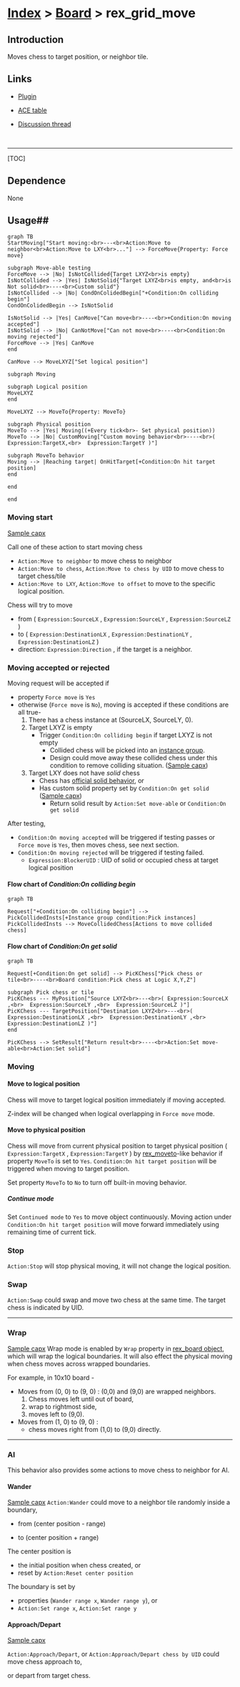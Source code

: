 # [Index](index.html) > [Board](board.index.html) > rex_grid_move

## Introduction

Moves chess to target position, or neighbor tile.

## Links

- [Plugin](https://dl.dropboxusercontent.com/u/5779181/C2Repo/Zip/behaviors/rex_grid_move.7z)

- [ACE table](https://rexrainbow.github.io/C2RexDoc/c2rexpluginsACE/behavior_rex_grid_move.html)

- [Discussion thread](https://www.scirra.com/forum/plugin-board-layout2board-behavior-grid-move_t69647)

  ​

----

[TOC]

## Dependence

None

## Usage##

```mermaid
graph TB
StartMoving["Start moving:<br>---<br>Action:Move to neighbor<br>Action:Move to LXY<br>..."] --> ForceMove{Property: Force move}

subgraph Move-able testing
ForceMove --> |No| IsNotCollided{Target LXYZ<br>is empty}
IsNotCollided --> |Yes| IsNotSolid{"Target LXYZ<br>is empty, and<br>is Not solid<br>----<br>Custom solid"}
IsNotCollided --> |No| CondOnColidedBegin["+Condition:On colliding begin"]
CondOnColidedBegin --> IsNotSolid

IsNotSolid --> |Yes| CanMove["Can move<br>----<br>+Condition:On moving accepted"]
IsNotSolid --> |No| CanNotMove["Can not move<br>----<br>Condition:On moving rejected"]
ForceMove --> |Yes| CanMove
end

CanMove --> MoveLXYZ["Set logical position"]

subgraph Moving

subgraph Logical position
MoveLXYZ
end

MoveLXYZ --> MoveTo{Property: MoveTo}

subgraph Physical position
MoveTo --> |Yes| Moving((+Every tick<br>- Set physical position))
MoveTo --> |No| CustomMoving["Custom moving behavior<br>----<br>( Expression:TargetX,<br>  Expression:TargetY )"]

subgraph MoveTo behavior
Moving --> |Reaching target| OnHitTarget[+Condition:On hit target position]
end

end

end
```

### Moving start

[Sample capx](https://onedrive.live.com/redir?resid=7497FD5EC94476E%21341&authkey=%21AMZnEBTIPc2ENTI&ithint=file%2ccapx)

Call one of these action to start moving chess

- `Action:Move to neighbor` to move chess to neighbor
- `Action:Move to chess`, `Action:Move to chess by UID` to move chess to target chess/tile
- `Action:Move to LXY`, `Action:Move to offset` to move to the specific logical position. 


Chess will try to move

- from ( `Expression:SourceLX` , `Expression:SourceLY` , `Expression:SourceLZ` ) 
- to ( `Expression:DestinationLX` , `Expression:DestinationLY` , `Expression:DestinationLZ` ) 
- direction: `Expression:Direction` , if the target is a neighbor. 

### Moving accepted or rejected

Moving request will be accepted if

- property `Force move` is `Yes`
- otherwise (`Force move` is `No`), moving is accepted if these conditions are all true-
  1. There has a chess instance at (SourceLX, SourceLY, 0).
  2. Target LXYZ is empty
     - Trigger `Condition:On colliding begin` if target LXYZ is not empty
       - Collided chess will be picked into an [instance group](rex_ginstgroup.html).
       - Design could move away these collided chess under this condition to remove colliding situation. ([Sample capx](https://onedrive.live.com/redir?resid=7497FD5EC94476E!2243&authkey=!ALhHOnx4dkTw2rg&ithint=file%2ccapx))
  3. Target LXY does not have *solid* chess
     - Chess has [official solid behavior](https://www.scirra.com/manual/104/solid), or
     - Has custom solid property set by `Condition:On get solid` ([Sample capx](https://onedrive.live.com/redir?resid=7497FD5EC94476E!523&authkey=!ADhjbRqVtUhW4V8&ithint=file%2ccapx))
       - Return solid result by `Action:Set move-able` or `Condition:On get solid`

After testing,

- `Condition:On moving accepted` will be triggered if testing passes or `Force move` is `Yes`, then moves chess, see next section.
- `Condition:On moving rejected` will be triggered if testing failed.
  - `Expression:BlockerUID` : UID of solid or occupied chess at target logical position

#### Flow chart of *Condition:On colliding begin*

```mermaid
graph TB

Request["+Condition:On colliding begin"] --> PickCollidedInsts[+Instance group condition:Pick instances]
PickCollidedInsts --> MoveCollidedChess[Actions to move collided chess]
```

#### Flow chart of *Condition:On get solid* 

```mermaid
graph TB

Request[+Condition:On get solid] --> PicKChess["Pick chess or tile<br>----<br>Board condition:Pick chess at Logic X,Y,Z"]

subgraph Pick chess or tile
PicKChess --- MyPosition["Source LXYZ<br>---<br>( Expression:SourceLX ,<br>  Expression:SourceLY ,<br>  Expression:SourceLZ )"]
PicKChess --- TargetPosition["Destination LXYZ<br>---<br>( Expression:DestinationLX ,<br>  Expression:DestinationLY ,<br>  Expression:DestinationLZ )"]
end

PicKChess --> SetResult["Return result<br>----<br>Action:Set move-able<br>Action:Set solid"]
```

### Moving

#### Move to logical position

Chess will move to target logical position immediately if moving accepted.

Z-index will be changed when logical overlapping in `Force move` mode.

#### Move to physical position 

Chess will move from current physical position to target physical position ( `Expression:TargetX` , `Expression:TargetY` ) by [rex_moveto](rex_moveto.html)-like behavior if property `MoveTo` is set to `Yes`.  `Condition:On hit target position` will be triggered when moving to target position.

Set property `MoveTo` to `No` to turn off built-in moving behavior.

##### Continue mode

Set `Continued mode` to `Yes` to move object continuously. Moving action under `Condition:On hit target position` will move forward immediately using remaining time of current tick.

### Stop

`Action:Stop` will stop physical moving, it will not change the logical position.

### Swap

`Action:Swap` could swap and move two chess at the same time. The target chess is indicated by UID.

---

### Wrap

﻿[Sample capx](https://onedrive.live.com/redir?resid=7497FD5EC94476E!987&authkey=!ALUtYHHMGVslfZw&ithint=file%2ccapx)﻿
Wrap mode is enabled by `Wrap` property in [rex_board object](rex_board.html), which will wrap the logical boundaries. It will also effect the physical moving when chess moves across wrapped boundaries.

For example, in 10x10 board -

- Moves from (0, 0) to (9, 0) : (0,0) and (9,0) are wrapped neighbors. 
  1. Chess moves left until out of board, 
  2. wrap to rightmost side, 
  3. moves left to (9,0).
- Moves from (1, 0) to (9, 0) :
  - chess moves right from (1,0) to (9,0) directly.

----

### AI

This behavior also provides some actions to move chess to neighbor for AI.

#### Wander

[Sample capx](https://onedrive.live.com/redir?resid=7497FD5EC94476E!522&authkey=!AOdQ6WFVmtI-smk&ithint=file%2ccapx)
`Action:Wander` could move to a neighbor tile randomly inside a boundary, 

- from (center position - range)


- to (center position + range)

The center position is

- the initial position when chess created, or
- reset by `Action:Reset center position`

The boundary is set by

- properties (`Wander range x`, `Wander range y`), or
- `Action:Set range x`, `Action:Set range y`

#### Approach/Depart

[Sample capx](https://onedrive.live.com/redir?resid=7497FD5EC94476E!2246&authkey=!ALcsanpYbg0aY2E&ithint=file%2ccapx)

`Action:Approach/Depart`, or `Action:Approach/Depart chess by UID` could move chess approach to, 

or depart from target chess.